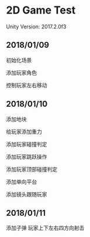 # 2D Game Test
Unity Version: 2017.2.0f3

## 2018/01/09

初始化场景

添加玩家角色

控制玩家左右移动


## 2018/01/10

添加地块

给玩家添加重力

添加玩家碰撞判定

添加玩家跳跃操作

添加玩家顶部碰撞判定

添加单向平台

添加镜头跟随玩家

## 2018/01/11
添加子弹
玩家上下左右四方向射击
